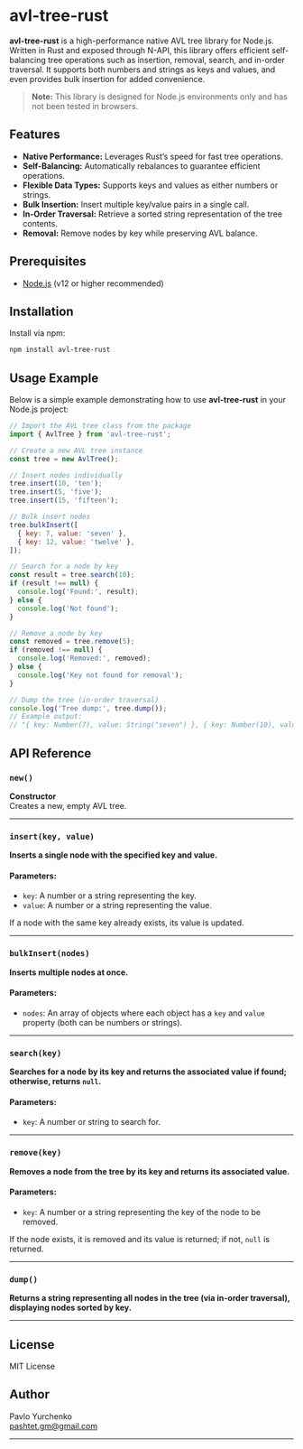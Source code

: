 # avl-tree-rust

**avl-tree-rust** is a high-performance native AVL tree library for Node.js. Written in Rust and exposed through N-API, this library offers efficient self-balancing tree operations such as insertion, removal, search, and in-order traversal. It supports both numbers and strings as keys and values, and even provides bulk insertion for added convenience.

> **Note:** This library is designed for Node.js environments only and has not been tested in browsers.

## Features

- **Native Performance:** Leverages Rust’s speed for fast tree operations.
- **Self-Balancing:** Automatically rebalances to guarantee efficient operations.
- **Flexible Data Types:** Supports keys and values as either numbers or strings.
- **Bulk Insertion:** Insert multiple key/value pairs in a single call.
- **In-Order Traversal:** Retrieve a sorted string representation of the tree contents.
- **Removal:** Remove nodes by key while preserving AVL balance.

## Prerequisites

- [Node.js](https://nodejs.org/) (v12 or higher recommended)

## Installation

Install via npm:

```bash
npm install avl-tree-rust
```

## Usage Example

Below is a simple example demonstrating how to use **avl-tree-rust** in your Node.js project:

```js
// Import the AVL tree class from the package
import { AvlTree } from 'avl-tree-rust';

// Create a new AVL tree instance
const tree = new AvlTree();

// Insert nodes individually
tree.insert(10, 'ten');
tree.insert(5, 'five');
tree.insert(15, 'fifteen');

// Bulk insert nodes
tree.bulkInsert([
  { key: 7, value: 'seven' },
  { key: 12, value: 'twelve' },
]);

// Search for a node by key
const result = tree.search(10);
if (result !== null) {
  console.log('Found:', result);
} else {
  console.log('Not found');
}

// Remove a node by key
const removed = tree.remove(5);
if (removed !== null) {
  console.log('Removed:', removed);
} else {
  console.log('Key not found for removal');
}

// Dump the tree (in-order traversal)
console.log('Tree dump:', tree.dump());
// Example output:
// "{ key: Number(7), value: String("seven") }, { key: Number(10), value: String("ten") }, { key: Number(12), value: String("twelve") }, { key: Number(15), value: String("fifteen") }"
```

## API Reference

### `new()`

**Constructor**  
Creates a new, empty AVL tree.

---

### `insert(key, value)`

**Inserts a single node with the specified key and value.**

#### Parameters:

- `key`: A number or a string representing the key.
- `value`: A number or a string representing the value.

If a node with the same key already exists, its value is updated.

---

### `bulkInsert(nodes)`

**Inserts multiple nodes at once.**

#### Parameters:

- `nodes`: An array of objects where each object has a `key` and `value` property (both can be numbers or strings).

---

### `search(key)`

**Searches for a node by its key and returns the associated value if found; otherwise, returns `null`.**

#### Parameters:

- `key`: A number or string to search for.

---

### `remove(key)`

**Removes a node from the tree by its key and returns its associated value.**

#### Parameters:

- `key`: A number or a string representing the key of the node to be removed.

If the node exists, it is removed and its value is returned; if not, `null` is returned.

---

### `dump()`

**Returns a string representing all nodes in the tree (via in-order traversal), displaying nodes sorted by key.**

---

## License

MIT License

## Author

Pavlo Yurchenko  
[pashtet.gm@gmail.com](mailto:pashtet.gm@gmail.com)

---
